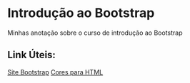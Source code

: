 # Introdução ao Bootstrap

Minhas anotação sobre o curso de introdução ao Bootstrap

## Link Úteis:
[Site Bootstrap](https://getbootstrap.com/)
[Cores para HTML](https://htmlcolorcodes.com/)